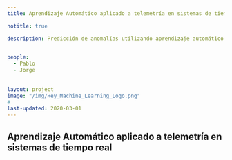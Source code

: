 ```yaml
---
title: Aprendizaje Automático aplicado a telemetría en sistemas de tiempo real

notitle: true

description: Predicción de anomalías utilizando aprendizaje automático aplicado a telemetría de sistemas de tiempo real. 
  

people:
  - Pablo
  - Jorge
  
  
layout: project
image: "/img/Hey_Machine_Learning_Logo.png"
#
last-updated: 2020-03-01
---
```

## Aprendizaje Automático aplicado a telemetría en sistemas de tiempo real


